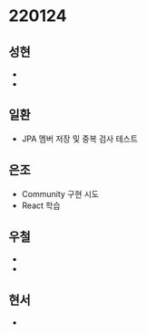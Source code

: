 # 220124

## 성현

-
-

## 일환

- JPA 멤버 저장 및 중복 검사 테스트

## 은조

- Community 구현 시도
- React 학습

## 우철

-
-

## 현서

-
